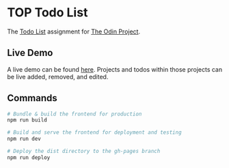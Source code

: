 # TOP Todo List
The [Todo List](https://www.theodinproject.com/lessons/node-path-javascript-todo-list) assignment for [The Odin Project](https://www.theodinproject.com).

## Live Demo
A live demo can be found [here](https://roblaughlin.github.io/TOP-Todo-List/). Projects and todos within those projects can be live added, removed, and edited.

## Commands

```bash
# Bundle & build the frontend for production
npm run build

# Build and serve the frontend for deployment and testing
npm run dev

# Deploy the dist directory to the gh-pages branch
npm run deploy
```